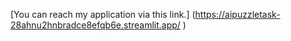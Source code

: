 [You can reach my application via this link.] (https://aipuzzletask-28ahnu2hnbradce8efqb6e.streamlit.app/ )
